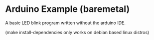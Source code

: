 # Arduino Example (baremetal)

A basic LED blink program written without the arduino IDE.

(make install-dependencies only works on debian based linux distros)
